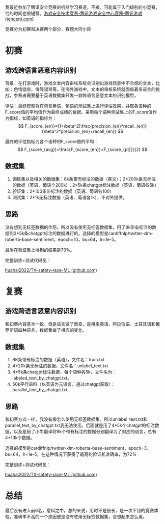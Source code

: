 我最近参加了腾讯安全竞赛的机器学习赛道，不难，可能属于入门级别的小竞赛，给的时间也很短暂。[游戏安全技术竞赛-腾讯游戏安全中心官网-腾讯游戏 (tencent.com)](https://gss.tencent.com/competition/2024/index.htm)



竞赛分为初赛和决赛两个部分，赛题大同小异

# 初赛

## **游戏跨语言恶意内容识别**

背景：在打游戏时，游戏文本内容审核系统会识别出游戏场景中不合规的文本，比如：色情低俗，侮辱谩骂等。在海外游戏中，文本的审核系统就面临着多语言的挑战，参赛者需要基于英语数据集开发一款跨语言恶意文本的识别模型。

评估：最终模型将在包含英语、葡语的测试集上进行评估效果，并取各语种的F_score值的平均值作为最终成绩的依据。采用每个语种测试集上的F_score值作为指标，如英语的指标为：
$$
F_{score_{en}}=(1+\beta^2)\frac{precision_{en}*recall_{en}}{\beta^2*precision_{en}+recall_{en}}
$$


最终的评估指标为各个语种的F_score值的平均：
$$
F_{score_{avg}}=\frac{F_{score_{en}}+F_{score_{pt}}}{2}
$$

## 数据集

1. 训练集以及相关的数据集：8k条带有标注的数据（英文）；2\*200k条无标注的数据（英语、葡语个200k）；2*5k条chatgpt标注数据（英语、葡语各5k）
2. 验证集：2*100条带标注的数据（英语、葡语各100）
3. 测试集：2*1k无标注数据（英语、葡语各1k），不对外提供。

## 思路

没有想到无标签数据的作用，所以没有使用无标签数据集，用了8k带有标注的数据何2*5k条chatgpt标注的数据进行的。选择的模型是cardiffnlp/twitter-xlm-roberta-base-sentiment，epoch=10，bs=64，lr=1e-5。

最后在验证集上得到的结果是73%。

完整训练+测试代码见：

[huahai2022/TX-safety-race-ML (github.com)](https://github.com/huahai2022/TX-safety-race-ML)

# 复赛

## 游戏跨语言恶意内容识别

和初赛内容基本一致，但是语言做了改变，是用来英语、阿拉伯语、土耳其语和俄罗斯语四种语言，数据集做了相应的变化。

## 数据集

1. 8K条带有标注的数据（英语），文件名：train.txt
2. 4*20k条无标注的数据，文件名：unlabel_text.txt
3. 4*5k条chatgpt标注数据，每个语种各5k，文件名为：labeled_text_by_chatgpt.txt。
4. 50k平行语料（以英语为元语言，通过chatgpt获取）：parallel_text_by_chatgpt.txt

## 思路

和初赛方式一样，我没有像怎么使用无标签数据集，所以unlabel_text.txt和parallel_text_by_chatgpt.txt我无法使用，后面就是用了4*5k个chatgpt的标注数据，以及是用了小牛翻译将8k个带有标注的数据分别翻译为了对应的语言，总有4\*13k个数据。

选择的模型是cardiffnlp/twitter-xlm-roberta-base-sentiment，epoch=3，bs=64，lr=1e-5，在这种情况下获得了最高的验证机准确率，为72%

完整训练+测试代码见：

[huahai2022/TX-safety-race-ML (github.com)](https://github.com/huahai2022/TX-safety-race-ML)

# 总结

最后没有进入前6名，意料之中，总的来说，用时不是很长，是一次不错的竞赛体验，准确率不高的一个原因便是没有使用无标签数据集，没想起来怎么用。
